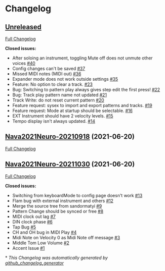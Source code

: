 # Changelog

## [Unreleased](https://github.com/BenZonneveld/Nava-2021-Firmware/tree/HEAD)

[Full Changelog](https://github.com/BenZonneveld/Nava-2021-Firmware/compare/Nava2021Neuro-20210918...HEAD)

**Closed issues:**

- After soloing an instrument, toggling Mute off does not unmute other voices [\#40](https://github.com/BenZonneveld/Nava-2021-Firmware/issues/40)
- Config changes can't be saved [\#37](https://github.com/BenZonneveld/Nava-2021-Firmware/issues/37)
- Missed MIDI notes \(MIDI out\) [\#36](https://github.com/BenZonneveld/Nava-2021-Firmware/issues/36)
- Expander mode does not work outside settings [\#35](https://github.com/BenZonneveld/Nava-2021-Firmware/issues/35)
- Feature: No option to clear a track. [\#23](https://github.com/BenZonneveld/Nava-2021-Firmware/issues/23)
- Bug: Switching to pattern play always gives step edit the first press! [\#22](https://github.com/BenZonneveld/Nava-2021-Firmware/issues/22)
- Bug: Track play pattern name not updated [\#21](https://github.com/BenZonneveld/Nava-2021-Firmware/issues/21)
- Track Write: do not reset current pattern [\#20](https://github.com/BenZonneveld/Nava-2021-Firmware/issues/20)
- Feature request: sysex to import and export patterns and tracks. [\#19](https://github.com/BenZonneveld/Nava-2021-Firmware/issues/19)
- Feature request: Mode at startup should be selectable. [\#16](https://github.com/BenZonneveld/Nava-2021-Firmware/issues/16)
- EXT Instrument should have 2 velocity levels. [\#15](https://github.com/BenZonneveld/Nava-2021-Firmware/issues/15)
- Tempo display isn't always updated. [\#14](https://github.com/BenZonneveld/Nava-2021-Firmware/issues/14)

## [Nava2021Neuro-20210918](https://github.com/BenZonneveld/Nava-2021-Firmware/tree/Nava2021Neuro-20210918) (2021-06-20)

[Full Changelog](https://github.com/BenZonneveld/Nava-2021-Firmware/compare/Nava2021Neuro-20211030...Nava2021Neuro-20210918)

## [Nava2021Neuro-20211030](https://github.com/BenZonneveld/Nava-2021-Firmware/tree/Nava2021Neuro-20211030) (2021-06-20)

[Full Changelog](https://github.com/BenZonneveld/Nava-2021-Firmware/compare/907c9958af0c20a28c0d7099e6f8a259de9cb045...Nava2021Neuro-20211030)

**Closed issues:**

- Switching from keyboardMode to config page doesn't work [\#13](https://github.com/BenZonneveld/Nava-2021-Firmware/issues/13)
- Flam bug with external instrument and others [\#12](https://github.com/BenZonneveld/Nava-2021-Firmware/issues/12)
- Merge the source tree from sandormatyi [\#9](https://github.com/BenZonneveld/Nava-2021-Firmware/issues/9)
- Pattern Change should be synced or free [\#8](https://github.com/BenZonneveld/Nava-2021-Firmware/issues/8)
- MIDI clock out lag [\#7](https://github.com/BenZonneveld/Nava-2021-Firmware/issues/7)
- DIN clock phase [\#6](https://github.com/BenZonneveld/Nava-2021-Firmware/issues/6)
- Tap Bug [\#5](https://github.com/BenZonneveld/Nava-2021-Firmware/issues/5)
- CH and OH bug in MIDI Play [\#4](https://github.com/BenZonneveld/Nava-2021-Firmware/issues/4)
- Midi Note on Velocity 0 as Midi Note off message [\#3](https://github.com/BenZonneveld/Nava-2021-Firmware/issues/3)
- Middle Tom Low Volume [\#2](https://github.com/BenZonneveld/Nava-2021-Firmware/issues/2)
- Accent Issue [\#1](https://github.com/BenZonneveld/Nava-2021-Firmware/issues/1)



\* *This Changelog was automatically generated by [github_changelog_generator](https://github.com/github-changelog-generator/github-changelog-generator)*
